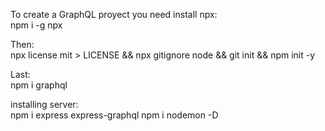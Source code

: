 To create a GraphQL proyect you need install npx:<br/>
    npm i -g npx

Then:<br/>
    npx license mit > LICENSE && npx gitignore node && git init && npm init -y

Last:<br/>
    npm i graphql

installing server:<br/>
    npm i express express-graphql
    npm i nodemon -D

